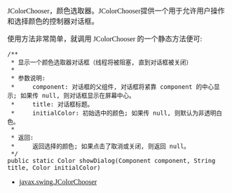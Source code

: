 <font face="SimSun" size=3>

JColorChooser，颜色选取器。JColorChooser提供一个用于允许用户操作和选择颜色的控制器对话框。

使用方法非常简单，就调用 JColorChooser 的一个静态方法便可:

~~~
/**
 * 显示一个颜色选取器对话框（线程将被阻塞, 直到对话框被关闭）
 * 
 * 参数说明:
 *     component: 对话框的父组件, 对话框将紧靠 component 的中心显示; 如果传 null, 则对话框显示在屏幕中心。
 *     title: 对话框标题。
 *     initialColor: 初始选中的颜色; 如果传 null, 则默认为非透明白色。
 *
 * 返回:
 *     返回选择的颜色; 如果点击了取消或关闭, 则返回 null。
 */
public static Color showDialog(Component component, String title, Color initialColor)

~~~





- [javax.swing.JColorChooser](https://docs.oracle.com/javase/8/docs/api/javax/swing/JColorChooser.html)

</font>